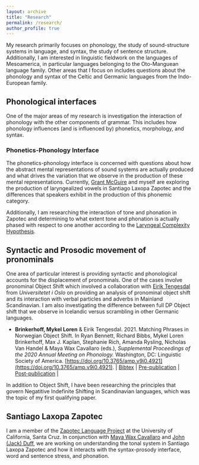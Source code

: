 ```yaml
---
layout: archive
title: "Research"
permalink: /research/
author_profile: true
---
```


<!-- {% if author.googlescholar %}
  You can also find my articles on <u><a href="{{author.googlescholar}}">my Google Scholar profile</a>.</u>
{% endif %}

{% include base_path %}

{% for post in site.publications reversed %}
  {% include archive-single.html %}
{% endfor %} -->

My research primarily focuses on phonology, the study of sound-structure systems in language, and syntax, the study of sentence structure. Additionally, I am interested in linguistic fieldwork on the languages of Mesoamerica, in particular languages belonging to the Oto-Manguean language family. Other areas that I focus on includes questions about the phonology and syntax of the Celtic and Germanic languages from the Indo-European family.

## Phonological interfaces

One of the major areas of my research is investigation the interaction of phonology with the other components of grammar. This includes how phonology influences (and is influenced by) phonetics, morphology, and syntax.

### Phonetics-Phonology Interface

The phonetics-phonology interface is concerned with questions about how the abstract mental representations of sound systems are actually produced and what drives the variation that we observe in the production of these mental representations. Currently, [Grant McGuire](https://people.ucsc.edu/~gmcguir1/) and myself are exploring the production of laryngealized vowels in Santiago Laxopa Zapotec and the differences that speakers exhibit in the production of this phonemic category.

Additionally, I am researching the interaction of tone and phonation in Zapotec and determining to what extent tone and phonation is actually phased with respect to one another according to the [Laryngeal Complexity Hypothesis](https://doi.org/10.1017/S0952675797003412). 

## Syntactic and Prosodic movement of pronominals

One area of particular interest is providing syntactic and phonological accounts for the displacement of pronominals. One of the cases involve pronominal Object Shift which involved a collaboration with [Eirik Tengesdal](https://www.hf.uio.no/iln/english/people/aca/scandinavian-languages/temporary/eirikten/) from _Universitetet i Oslo_ on providing an analysis of pronominal object shift and its interaction with verbal particles and adverbs in Mainland Scandinavian. I am also investigating the difference between full DP Object shift that we observe in Icelandic versus scrambling in other Germanic languages.

- **Brinkerhoff, Mykel Loren** & Eirik Tengesdal. 2021. Matching Phrases in Norwegian Object Shift. In Ryan Bennett, Richard Bibbs, Mykel Loren Brinkerhoff, Max J. Kaplan, Stephanie Rich, Amanda Rysling, Nicholas Van Handel & Maya Wax Cavallaro (eds.), _Supplemental Proceedings of the 2020 Annual Meeting on Phonology._ Washington, DC: Linguistic Society of America. [https://doi.org/10.3765/amp.v9i0.4921](https://doi.org/10.3765/amp.v9i0.4921). \| [Bibtex](/bibliographies/brinkerhoffMATCHINGPhrasesNorwegian2021.bib) \| [Pre-publication](../files/BrinkerhoffTengesdalAMP2020_preprint.pdf) \| [Post-publication](/files/brinkerhoffMATCHINGPhrasesNorwegian2021.pdf) \|

In addition to Object Shift, I have been researching the principles that govern Negatitive Indefinite Shifting in Scandinavian languages, which was the topic of my first qualifying paper.
## Santiago Laxopa Zapotec

I am a member of the [Zapotec Language Project](http://zapotec.ucsc.edu/) at the University of California, Santa Cruz. In conjunction with [Maya Wax Cavallaro](https://waxcavallaro.sites.ucsc.edu/) and [John (Jack) Duff](https://people.ucsc.edu/~jduff/), we are working on understanding the tonal system in Santiago Laxopa Zapotec and how it interacts with the syntax-prosody interface, word and sentence stress, and phonation.
